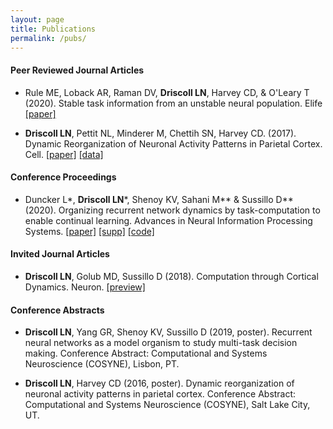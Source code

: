 ```yaml
---
layout: page
title: Publications
permalink: /pubs/
---
```


#### Peer Reviewed Journal Articles

* Rule ME, Loback AR, Raman DV, __Driscoll LN__, Harvey CD, & O'Leary T (2020). Stable task information from an unstable neural population. Elife [[paper]](/pdfs/Driscoll_2020.pdf)

* __Driscoll LN__, Pettit NL, Minderer M, Chettih SN, Harvey CD. (2017). Dynamic Reorganization of Neuronal Activity Patterns in Parietal Cortex. Cell. [[paper]](/pdfs/Driscoll_2017.pdf) [[data]](https://datadryad.org/stash/dataset/doi:10.5061/dryad.gqnk98sjq)

#### Conference Proceedings

* Duncker L\*, __Driscoll LN__\*, Shenoy KV, Sahani M\*\* & Sussillo D\*\* (2020). Organizing recurrent network dynamics by task-computation to enable continual learning. Advances in Neural Information Processing Systems. [[paper]](https://proceedings.neurips.cc/paper/2020/file/a576eafbce762079f7d1f77fca1c5cc2-Paper.pdf) [[supp]](https://proceedings.neurips.cc/paper/2020/file/a576eafbce762079f7d1f77fca1c5cc2-Supplemental.pdf) [[code]](https://github.com/LDlabs/seqMultiTaskRNN)

#### Invited Journal Articles
* __Driscoll LN__, Golub MD, Sussillo D (2018). Computation through Cortical Dynamics. Neuron. [[preview]](/pdfs/Driscoll_2018.pdf)

#### Conference Abstracts
* __Driscoll LN__, Yang GR, Shenoy KV, Sussillo D (2019, poster). Recurrent neural networks as a model organism to study multi-task decision making. Conference Abstract: Computational and Systems Neuroscience (COSYNE), Lisbon, PT.

* __Driscoll LN__, Harvey CD (2016, poster). Dynamic reorganization of neuronal activity patterns in parietal cortex. Conference Abstract: Computational and Systems Neuroscience (COSYNE), Salt Lake City, UT.

